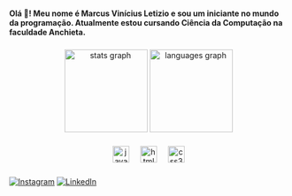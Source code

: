 <h4 align="left">Olá 👋! Meu nome é Marcus Vinícius Letizio e sou um iniciante no mundo da programação. Atualmente estou cursando Ciência da Computação na faculdade Anchieta.</h4>

###

<div align="center">
  <img src="https://github-readme-stats.vercel.app/api?username=MarKusVinii&hide_title=false&hide_rank=false&show_icons=true&include_all_commits=true&count_private=true&disable_animations=false&theme=dracula&locale=en&hide_border=false" height="150" alt="stats graph"  />
  <img src="https://github-readme-stats.vercel.app/api/top-langs?username=MarKusVinii&locale=en&hide_title=false&layout=compact&card_width=320&langs_count=5&theme=dracula&hide_border=false" height="150" alt="languages graph"  />
</div>

###

<div align="center">
  <img src="https://cdn.jsdelivr.net/gh/devicons/devicon/icons/javascript/javascript-original.svg" height="30" alt="javascript logo"  />
  <img width="12" />
  <img src="https://cdn.jsdelivr.net/gh/devicons/devicon/icons/html5/html5-original.svg" height="30" alt="html5 logo"  />
  <img width="12" />
  <img src="https://cdn.jsdelivr.net/gh/devicons/devicon/icons/css3/css3-original.svg" height="30" alt="css3 logo"  />
</div>

###

[![Instagram](https://img.shields.io/badge/Instagram-%23E4405F.svg?logo=Instagram&logoColor=white)](https://www.instagram.com/_markusletizio/) [![LinkedIn](https://img.shields.io/badge/LinkedIn-%230077B5.svg?logo=linkedin&logoColor=white)](https://www.linkedin.com/in/marcus-vin%C3%ADcius-letizio-73748229a/)


###
